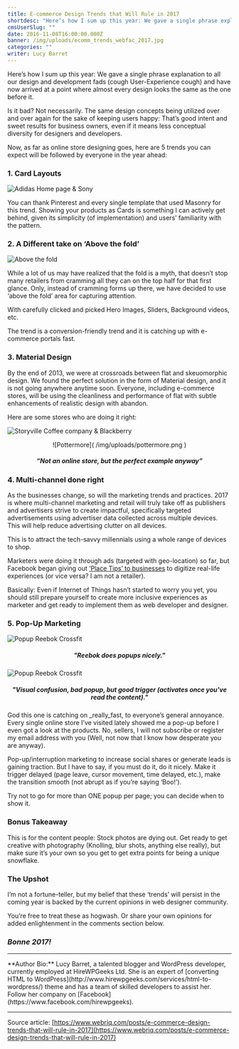 ```yaml
---
title: E-commerce Design Trends that Will Rule in 2017
shortdesc: "Here’s how I sum up this year: We gave a single phrase explanation to all our design and development fads (cough User-Experience cough) and have now arrived at a point where almost every design looks the same as the one before it."
cmsUserSlug: ""
date: 2016-11-08T16:00:00.000Z
banner: /img/uploads/ecomm_trends_webfac_2017.jpg
categories: ""
writer: Lucy Barret
---
```


Here’s how I sum up this year: We gave a single phrase explanation to all our design and development fads (cough User-Experience cough) and have now arrived at a point where almost every design looks the same as the one before it.

Is it bad? Not necessarily. The same design concepts being utilized over and over again for the sake of keeping users happy: That’s good intent and sweet results for business owners, even if it means less conceptual diversity for designers and developers.

Now, as far as online store designing goes, here are 5 trends you can expect will be followed by everyone in the year ahead:

### 1. Card Layouts

![Adidas Home page & Sony](  /img/uploads/addidas_sony.jpg)

You can thank Pinterest and every single template that used Masonry for this trend. Showing your products as Cards is something I can actively get behind, given its simplicity (of implementation) and users’ familiarity with the pattern.   

### 2. A Different take on ‘Above the fold’

![Above the fold](  /img/uploads/vimeo_duckfield_burberry.jpg  )

While a lot of us may have realized that the fold is a myth, that doesn’t stop many retailers from cramming all they can on the top half for that first glance. Only, instead of cramming forms up there, we have decided to use ‘above the fold’ area for capturing attention.

With carefully clicked and picked Hero Images, Sliders, Background videos, etc.

The trend is a conversion-friendly trend and it is catching up with e-commerce portals fast.

### 3. Material Design

By the end of 2013, we were at crossroads between flat and skeuomorphic design. We found the perfect solution in the form of Material design, and it is not going anywhere anytime soon. Everyone, including e-commerce stores, will be using the cleanliness and performance of flat with subtle enhancements of realistic design with abandon.

Here are some stores who are doing it right:

![ Storyville Coffee company & Blackberry](  /img/uploads/storyville-coffee-company_blackberry.jpg  )

<center>![Pottermore](  /img/uploads/pottermore.png  )</center>

#####  <center>**“Not an online store, but the perfect example anyway”**</center>

### 4. Multi-channel done right 

As the businesses change, so will the marketing trends and practices. 2017 is where multi-channel marketing and retail will truly take off as publishers and advertisers strive to create impactful, specifically targeted advertisements using advertiser data collected across multiple devices. This will help reduce advertising clutter on all devices.

This is to attract the tech-savvy millennials using a whole range of devices to shop. 

Marketers were doing it through ads (targeted with geo-location) so far, but Facebook began giving out [‘Place Tips’ to businesses](https://www.facebook.com/business/news/place-tips-for-businesses) to digitize real-life experiences (or vice versa? I am not a retailer).

Basically: Even if Internet of Things hasn’t started to worry you yet, you should still prepare yourself to create more inclusive experiences as marketer and get ready to implement them as web developer and designer.

### 5. Pop-Up Marketing

![Popup Reebok Crossfit]( /img/uploads/popup-reebok-crossfit.jpg  )

##### <center>"Reebok does popups nicely."</center>
 
![Popup Reebok Crossfit]( /img/uploads/popup-cyberchimps-is-confusing.jpg  )

##### <center>"Visual confusion, bad popup, but good trigger (activates once you've read the content)."</center>

God this one is catching on _really_fast, to everyone’s general annoyance. Every single online store I’ve visited lately showed me a pop-up before I even got a look at the products. No, sellers, I will not subscribe or register my email address with you (Well, not now that I know how desperate you are anyway).

Pop-up/interruption marketing to increase social shares or generate leads is gaining traction. But I have to say, if you must do it, do it nicely. Make it trigger delayed (page leave, cursor movement, time delayed, etc.), make the transition smooth (not abrupt as if you’re saying ‘Boo!’). 

Try not to go for more than ONE popup per page; you can decide when to show it.

### Bonus Takeaway

This is for the content people: Stock photos are dying out. Get ready to get creative with photography (Knolling, blur shots, anything else really), but make sure it’s your own so you get to get extra points for being a unique snowflake.

### The Upshot

I’m not a fortune-teller, but my belief that these ‘trends’ will persist in the coming year is backed by the current opinions in web designer community. 

You’re free to treat these as hogwash. Or share your own opinions for added enlightenment in the comments section below.

### _Bonne 2017!_

<hr>
**Author Bio:** Lucy Barret, a talented blogger and WordPress developer, currently employed at HireWPGeeks Ltd. She is an expert of
[converting HTML to WordPress](http://www.hirewpgeeks.com/services/html-to-wordpress/) theme and has a team of skilled developers to assist her. Follow her company on [Facebook](https://www.facebook.com/hirewpgeeks).
<hr>

Source article: [https://www.webriq.com/posts/e-commerce-design-trends-that-will-rule-in-2017](https://www.webriq.com/posts/e-commerce-design-trends-that-will-rule-in-2017)

<style>
img {
max-width:100%;
}
</style>